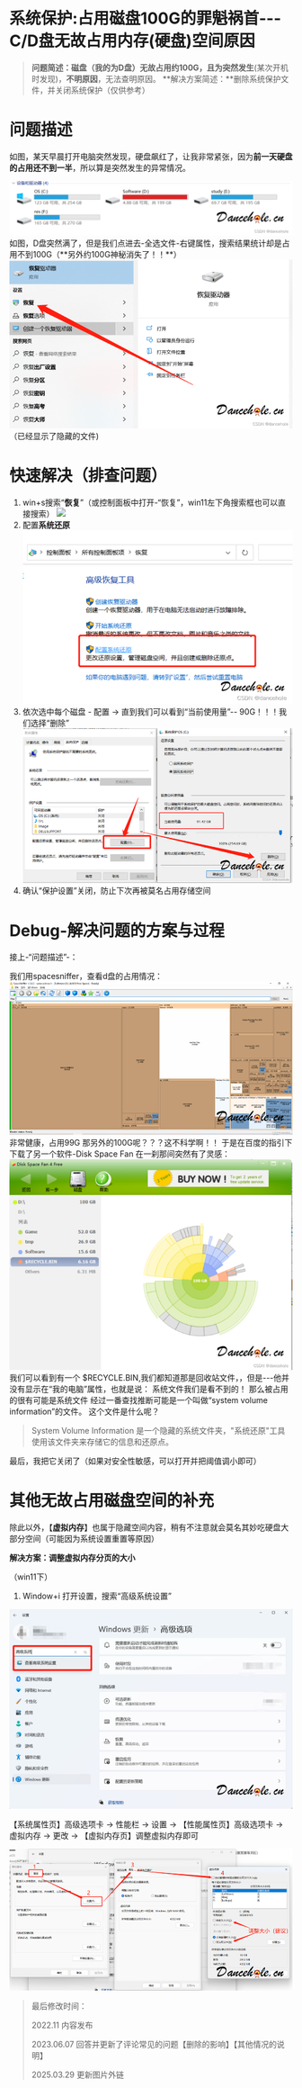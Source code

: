# 系统保护:占用磁盘100G的罪魁祸首---C/D盘无故占用内存(硬盘)空间原因



> **问题简述：**磁盘（我的为D盘）无故占用约100G，且为**突然发生**(某次开机时发现)，**不明原因**，无法查明原因。
> **解决方案简述：**删除系统保护文件，并关闭系统保护（仅供参考）

# 问题描述

如图，某天早晨打开电脑突然发现，硬盘飙红了，让我非常紧张，因为**前一天硬盘的占用还不到一半**，所以算是突然发生的异常情况。

<img src="https://raw.githubusercontent.com/dancehole/image/main/danceholeLabs/common-csdn-systemprotect-1.png"/>
如图，D盘突然满了，但是我们点进去-全选文件-右键属性，搜索结果统计却是占用不到100G（**另外约100G神秘消失了！！**）
<img src="https://raw.githubusercontent.com/dancehole/image/main/danceholeLabs/common-csdn-systemprotect-2.png"/>
（已经显示了隐藏的文件)



# 快速解决（排查问题）

1. win+s搜索“**恢复**”（或控制面板中打开-“恢复”，win11左下角搜索框也可以直接搜索）
   <img src="https://raw.githubusercontent.com/dancehole/image/main/danceholeLabs/common-csdn-systemprotect-3.png"/>
2. 配置**系统还原**
   <img src="https://raw.githubusercontent.com/dancehole/image/main/danceholeLabs/common-csdn-systemprotect-4.png"/>
3. 依次选中每个磁盘 - 配置 -> 直到我们可以看到“当前使用量”-- 90G！！！我们选择“删除”
   <img src="https://raw.githubusercontent.com/dancehole/image/main/danceholeLabs/common-csdn-systemprotect-5.png"/>
4. 确认“保护设置”关闭，防止下次再被莫名占用存储空间



# Debug-解决问题的方案与过程

接上-“问题描述”-：

我们用spacesniffer，查看d盘的占用情况：
<img src="https://raw.githubusercontent.com/dancehole/image/main/danceholeLabs/common-csdn-systemprotect-6.png"/>
非常健康，占用99G
那另外的100G呢？？？这不科学啊！！
于是在百度的指引下下载了另一个软件-Disk Space Fan
在一刹那间突然有了灵感：
<img src="https://raw.githubusercontent.com/dancehole/image/main/danceholeLabs/common-csdn-systemprotect-7.png"/>
我们可以看到有一个 $RECYCLE.BIN,我们都知道那是回收站文件，，但是---他并没有显示在“我的电脑”属性，也就是说：
系统文件我们是看不到的！
那么被占用的很有可能是系统文件
经过一番查找推断可能是一个叫做“system volume information”的文件。
这个文件是什么呢？

> System Volume Information 是一个隐藏的系统文件夹，"系统还原"工具使用该文件夹来存储它的信息和还原点。

最后，我把它关闭了（如果对安全性敏感，可以打开并把阈值调小即可）



# 其他无故占用磁盘空间的补充

除此以外，【**虚拟内存**】也属于隐藏空间内容，稍有不注意就会莫名其妙吃硬盘大部分空间（可能因为系统设置重置等原因）

**解决方案：调整虚拟内存分页的大小**

（win11下）

1. Window+i 打开设置，搜索“高级系统设置”

<img src="https://raw.githubusercontent.com/dancehole/image/main/danceholeLabs/common-csdn-systemprotect-8.png"/>

【系统属性页】高级选项卡 ->  性能栏 -> 设置 -> 【性能属性页】高级选项卡 -> 虚拟内存 -> 更改 -> 【虚拟内存页】调整虚拟内存即可

<img src="https://raw.githubusercontent.com/dancehole/image/main/danceholeLabs/common-csdn-systemprotect-9.png"/>





> 最后修改时间：
>
> 2022.11 内容发布
>
> 2023.06.07 回答并更新了评论常见的问题【删除的影响】【其他情况的说明】
>
> 2025.03.29 更新图片外链